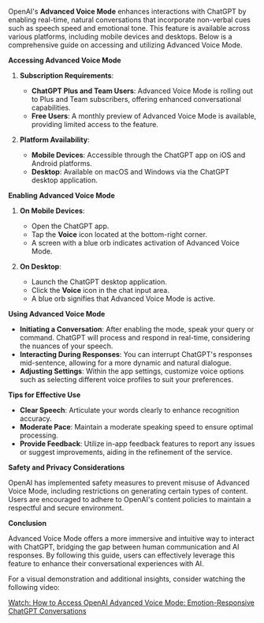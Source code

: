 OpenAI's **Advanced Voice Mode** enhances interactions with ChatGPT by enabling real-time, natural conversations that incorporate non-verbal cues such as speech speed and emotional tone. This feature is available across various platforms, including mobile devices and desktops. Below is a comprehensive guide on accessing and utilizing Advanced Voice Mode.

**Accessing Advanced Voice Mode**

1. **Subscription Requirements**:
   - **ChatGPT Plus and Team Users**: Advanced Voice Mode is rolling out to Plus and Team subscribers, offering enhanced conversational capabilities.
   - **Free Users**: A monthly preview of Advanced Voice Mode is available, providing limited access to the feature. 

2. **Platform Availability**:
   - **Mobile Devices**: Accessible through the ChatGPT app on iOS and Android platforms.
   - **Desktop**: Available on macOS and Windows via the ChatGPT desktop application. 

**Enabling Advanced Voice Mode**

1. **On Mobile Devices**:
   - Open the ChatGPT app.
   - Tap the **Voice** icon located at the bottom-right corner.
   - A screen with a blue orb indicates activation of Advanced Voice Mode. 

2. **On Desktop**:
   - Launch the ChatGPT desktop application.
   - Click the **Voice** icon in the chat input area.
   - A blue orb signifies that Advanced Voice Mode is active. 

**Using Advanced Voice Mode**

- **Initiating a Conversation**: After enabling the mode, speak your query or command. ChatGPT will process and respond in real-time, considering the nuances of your speech.
- **Interacting During Responses**: You can interrupt ChatGPT's responses mid-sentence, allowing for a more dynamic and natural dialogue. 
- **Adjusting Settings**: Within the app settings, customize voice options such as selecting different voice profiles to suit your preferences.

**Tips for Effective Use**

- **Clear Speech**: Articulate your words clearly to enhance recognition accuracy.
- **Moderate Pace**: Maintain a moderate speaking speed to ensure optimal processing.
- **Provide Feedback**: Utilize in-app feedback features to report any issues or suggest improvements, aiding in the refinement of the service.

**Safety and Privacy Considerations**

OpenAI has implemented safety measures to prevent misuse of Advanced Voice Mode, including restrictions on generating certain types of content. Users are encouraged to adhere to OpenAI's content policies to maintain a respectful and secure environment. 

**Conclusion**

Advanced Voice Mode offers a more immersive and intuitive way to interact with ChatGPT, bridging the gap between human communication and AI responses. By following this guide, users can effectively leverage this feature to enhance their conversational experiences with AI.

For a visual demonstration and additional insights, consider watching the following video:

 [Watch: How to Access OpenAI Advanced Voice Mode: Emotion-Responsive ChatGPT Conversations](https://www.youtube.com/watch?v=-UoJWzXN-oA)